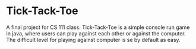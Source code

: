# Tick-Tack-Toe
 A final project for CS 111 class. Tick-Tack-Toe is a simple console run game in java, where users can play against each other or against the computer. The difficult level for playing against computer is se by default as easy.

